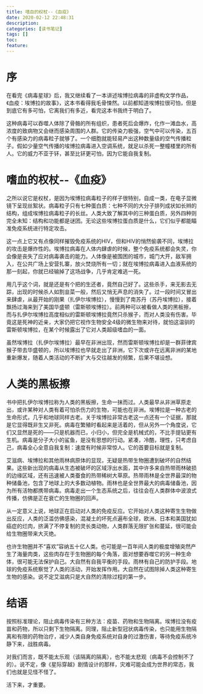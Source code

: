 ```yaml
---
title: 嗜血的权杖--《血疫》
date: 2020-02-12 22:48:31
description: 
categories: [读书笔记]
tags: [] 
toc: 
feature: 
---
```

# 序
在看完《病毒星球》后，我又继续看了一本讲述埃博拉病毒的非虚构文学作品，《血疫：埃博拉的故事》，这本书看得我毛骨悚然。以前都知道埃博拉很可怕，但是到底它有多可怕，它离我们有多近，看完这本书我终于明白了。

这种病毒可以吞噬人体除了骨骼的所有组织，患者死后会爆炸，化作一滩血水，高浓度的致病物又会继而感染周围的人群。它的传染力极强，空气中可以传染，五百个有感染力的病毒粒子就够了。一个细胞就能轻易产出这种数量级的空气传播粒子。假如少量空气传播的埃博拉病毒进入空调系统，就足以杀死一整幢楼里的所有人。它的威力不亚于钚，甚至比钚更可怕，因为它能自我复制。

<!-- more -->

# 嗜血的权杖--《血疫》

之所以说它是权杖，是因为埃博拉病毒粒子的样子很特别，自成一类，在电子显微镜下呈现丝絮状。病毒粒子只有七种蛋白质：七种不同的大分子排列成状如长辫的结构，组成埃博拉病毒粒子的长丝。人类大致了解其中的三种蛋白质，另外四种则完全未知：结构和功能都是谜团。无论这些埃博拉蛋白质是什么，它们似乎都能瞄准免疫系统进行特定攻击。

这一点上它又有点像同样摧毁免疫系统的HIV，但和HIV的悄然偷袭不同，埃博拉的攻击是爆炸性的。埃博拉病毒在人体内肆虐的时候，整个免疫系统都会失灵，你会像是丧失了应对病毒袭击的能力。人体像是被围困的城市，城门大开，敌军拥入，在公共广场上安营扎寨，放火焚烧所有一切；就在埃博拉病毒进入血液系统的那一刻起，你就已经输掉了这场战争，几乎肯定难逃一死。

用几乎这个词，就是还是有个把的生还者，竟然自己好了。这些杀手，来无影去无踪，出现的时候杀人如割韭菜一般，然后又悄无声息的消失了。过一段时间又冒出来肆虐，从最开始的刚果（扎伊尔埃博拉），慢慢到了南苏丹（苏丹埃博拉），接着飘扬过海来到了美国华盛顿（雷斯顿埃博拉）。前两种可以被看做人类的黑板擦，而与扎伊尔埃博拉高度相似的雷斯顿埃博拉竟然只杀猴子，而对人类没有伤害。毕竟这是死神的近亲，大家仍把它视作生物安全4级的微生物来对待，就怕这温驯的雷斯顿埃博拉，在某个时候露出了它对人类超级嗜血的一面。

虽然埃博拉（扎伊尔埃博拉）最早在非洲出现，然而雷斯顿埃博拉却是一群菲律宾猴子带去华盛顿的，所以埃博拉也早就走出了非洲，它下次或许在远离非洲的某地重新爆发，随着人类活动的不断扩大与交往越发的频繁，后果不堪设想。

# 人类的黑板擦

书中把扎伊尔埃博拉称为人类的黑板擦，生命一抹而过。人类最早从非洲草原走出，或许某种对人类有着可怕杀伤力的生物，可能也在非洲。埃博拉是一种古老的生命形式，几乎和地球同样古老。关于埃博拉非常古老这一点还有一个证据，那就是它显得既非生又非死。病毒在繁殖时看起来是活着的，但从另外一个角度说，它们又显然是死的——只是机器而已，小归小，但完全是机械式的，不比手提钻更有生机。病毒是分子大小的鲨鱼，是没有思想的行动。紧凑，冷酷，理性，只考虑自己，病毒全心全意自我复制：速度有时候非常惊人。它的首要目标就是复制。

艾滋病、埃博拉和其他雨林病原体的显现，无疑是热带生物圈遭到破坏的自然结果。这些新出现的病毒从生态被破坏的区域浮出水面，其中许多来自热带雨林破损的边缘区域，还有迅速被人类蚕食的热带稀树大草原。热带雨林是全世界最深的物种储备池，包含了地球上的大多数动植物。雨林也是全世界最大的病毒储备池，因为所有活物都携带病毒。病毒走出一个生态系统之后，往往会在人类群体中波浪式传播，仿佛是正在衰亡的生物圈的回声。

从一定意义上说，地球正在启动对人类的免疫反应。它开始对人类这种寄生生物做出反应，人类的泛滥仿佛感染，混凝土的坏死点遍布全球，欧洲、日本和美国犹如癌症的烂肉，挤满了不停复制的灵长类动物，人类群落无限扩张和蔓延，很可能会给生物圈带来大灭绝。

也许生物圈并不“喜欢”容纳五十亿人类。也可能是一百年间人类的极度增殖突然产生了海量肉类，这些肉存在于生物圈的每个角落，面对想要吞噬它的另一种生命体，很可能无法保护自己。大自然有自我平衡的手段。雨林有自己的防护手段。地球的免疫系统察觉了人类的活动，开始发挥作用。大自然在试图除掉人类这种寄生生物的感染。说不定艾滋病只是大自然的清除过程的第一步。

# 结语

按照标准理论，阻止病毒传染有三种方法：疫苗、药物和生物隔离。埃博拉没有疫苗和药物，所以只剩下生物隔离。同理，阻止新型冠状病毒传染，也只能用生物隔离和有限的药物治疗，减少人类自身免疫系统对自身的过激伤害，等待免疫系统冷静下来，战胜病毒。

对我们而言，既不能太乐观（该隔离的隔离），也不能太悲观（病毒不会控制不了的）。说不定，像《星际穿越》剧情设计的那样，灾难可能会成为世界的常态，我们也就是见怪不怪了。

活下来，才重要。